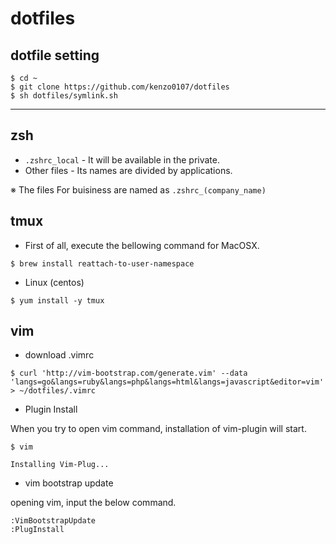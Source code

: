 # dotfiles

## dotfile setting

```
$ cd ~
$ git clone https://github.com/kenzo0107/dotfiles
$ sh dotfiles/symlink.sh
```

---

## zsh

- `.zshrc_local` - It will be available in the private.
- Other files - Its names are divided by applications.


※ The files For buisiness are named as `.zshrc_(company_name)`

## tmux

- First of all, execute the bellowing command for MacOSX.

```
$ brew install reattach-to-user-namespace
```

- Linux (centos)

```
$ yum install -y tmux
```

## vim

- download .vimrc

```
$ curl 'http://vim-bootstrap.com/generate.vim' --data 'langs=go&langs=ruby&langs=php&langs=html&langs=javascript&editor=vim' > ~/dotfiles/.vimrc
```

- Plugin Install 

When you try to open vim command, installation of vim-plugin will start.

```
$ vim

Installing Vim-Plug...
```

- vim bootstrap update

opening vim, input the below command.

```
:VimBootstrapUpdate
:PlugInstall
```
